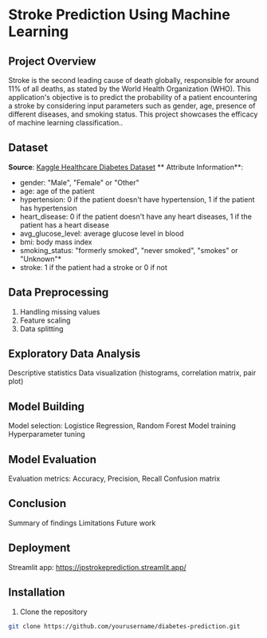# Stroke Prediction Using Machine Learning

## Project Overview
Stroke is the second leading cause of death globally, responsible for around 11% of all deaths, as stated by the World Health Organization (WHO). This application's objective is to predict the probability of a patient encountering a stroke by considering input parameters such as gender, age, presence of different diseases, and smoking status. This project showcases the efficacy of machine learning classification..

## Dataset
**Source**: [Kaggle Healthcare Diabetes Dataset]( https://www.kaggle.com/datasets/fedesoriano/stroke-prediction-dataset)
** Attribute Information**:
- gender: "Male", "Female" or "Other"
- age: age of the patient
- hypertension: 0 if the patient doesn't have hypertension, 1 if the patient has hypertension
- heart_disease: 0 if the patient doesn't have any heart diseases, 1 if the patient has a heart disease
- avg_glucose_level: average glucose level in blood
- bmi: body mass index
- smoking_status: "formerly smoked", "never smoked", "smokes" or "Unknown"*
- stroke: 1 if the patient had a stroke or 0 if not
## Data Preprocessing
1. Handling missing values
2. Feature scaling
3. Data splitting

## Exploratory Data Analysis
 Descriptive statistics
 Data visualization (histograms, correlation matrix, pair plot)

## Model Building
 Model selection: Logistice Regression, Random Forest
 Model training
 Hyperparameter tuning

## Model Evaluation
 Evaluation metrics: Accuracy, Precision, Recall
 Confusion matrix

## Conclusion
 Summary of findings
 Limitations
 Future work

## Deployment
 Streamlit app: https://jpstrokeprediction.streamlit.app/
## Installation
1. Clone the repository
 ```bash
 git clone https://github.com/yourusername/diabetes-prediction.git
